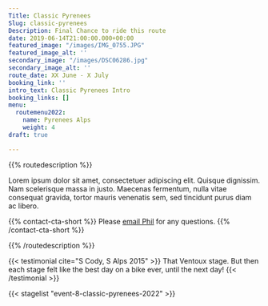 ```yaml
---
Title: Classic Pyrenees
Slug: classic-pyrenees
Description: Final Chance to ride this route
date: 2019-06-14T21:00:00.000+00:00
featured_image: "/images/IMG_0755.JPG"
featured_image_alt: ''
secondary_image: "/images/DSC06286.jpg"
secondary_image_alt: ''
route_date: XX June - X July
booking_link: ''
intro_text: Classic Pyrenees Intro
booking_links: []
menu:
  routemenu2022:
    name: Pyrenees Alps
    weight: 4
draft: true

---
```

{{% routedescription %}}

Lorem ipsum dolor sit amet, consectetuer adipiscing elit. Quisque dignissim. Nam scelerisque massa in justo. Maecenas fermentum, nulla vitae consequat gravida, tortor mauris venenatis sem, sed tincidunt purus diam ac libero.

{{% contact-cta-short %}}
Please <a class="white dim" href="mailto:mailto:info@centcolschallenge.com">email Phil</a> for any questions.
{{% /contact-cta-short %}}

{{% /routedescription %}}

{{< testimonial cite="S Cody, S Alps 2015" >}}
That Ventoux stage. But then each stage felt like the best day on a bike ever, until the next day!
{{< /testimonial >}}

{{< stagelist "event-8-classic-pyrenees-2022" >}}